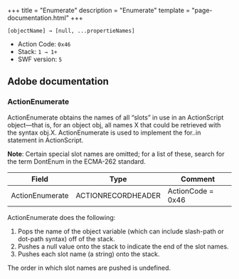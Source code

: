 +++
title = "Enumerate"
description = "Enumerate"
template = "page-documentation.html"
+++

```
[objectName] → [null, ...propertieNames]
```

- Action Code: `0x46`
- Stack: `1 → 1+`
- SWF version: `5`

## Adobe documentation

### ActionEnumerate

ActionEnumerate obtains the names of all “slots” in use in an ActionScript object—that is, for an object obj, all
names X that could be retrieved with the syntax obj.X. ActionEnumerate is used to implement the for..in
statement in ActionScript.

**Note**: Certain special slot names are omitted; for a list of these, search for the term DontEnum in the ECMA-262
standard.

| Field           | Type               | Comment           |
|-----------------|--------------------|-------------------|
| ActionEnumerate | ACTIONRECORDHEADER | ActionCode = 0x46 |

ActionEnumerate does the following:

1. Pops the name of the object variable (which can include slash-path or dot-path syntax) off of the stack.
2. Pushes a null value onto the stack to indicate the end of the slot names.
3. Pushes each slot name (a string) onto the stack.

The order in which slot names are pushed is undefined.
